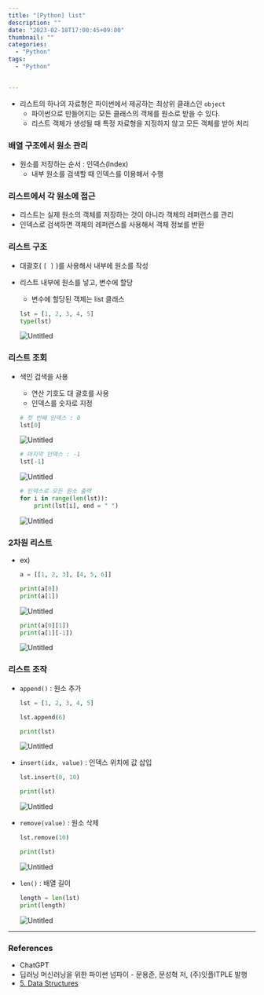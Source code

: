```yaml
---
title: "[Python] list"
description: ""
date: "2023-02-18T17:00:45+09:00"
thumbnail: ""
categories:
  - "Python"
tags:
  - "Python"


---
```

<!--more-->

- 리스트의 하나의 자료형은 파이썬에서 제공하는 최상위 클래스인 `object`
    - 파이썬으로 만들어지는 모든 클래스의 객체를 원소로 받을 수 있다.
    - 리스트 객체가 생성될 때 특정 자료형을 지정하지 않고 모든 객체를 받아 처리

### 배열 구조에서 원소 관리

- 원소를 저장하는 순서 : 인덱스(Index)
    - 내부 원소를 검색할 때 인덱스를 이용해서 수행

### 리스트에서 각 원소에 접근

- 리스트는 실제 원소의 객체를 저장하는 것이 아니라 객체의 레퍼런스를 관리
- 인덱스로 검색하면 객체의 레퍼런스를 사용해서 객체 정보를 반환

### 리스트 구조

- 대괄호( `[ ]` )를 사용해서 내부에 원소를 작성
- 리스트 내부에 원소를 넣고, 변수에 할당
    - 변수에 할당된 객체는 list 클래스
    
    ```python
    lst = [1, 2, 3, 4, 5]
    type(lst)
    ```
    
    ![Untitled](/images/lang_python/list/Untitled.png)
    

### 리스트 조회

- 색인 검색을 사용
    - 연산 기호도 대 괄호를 사용
    - 인덱스를 숫자로 지정
    
    ```python
    # 첫 번째 인덱스 : 0
    lst[0] 
    ```
    
    ![Untitled](/images/lang_python/list/Untitled%201.png)
    
    ```python
    # 마지막 인덱스 : -1
    lst[-1]
    ```
    
    ![Untitled](/images/lang_python/list/Untitled%202.png)
    
    ```python
    # 인덱스로 모든 원소 출력
    for i in range(len(lst)):
        print(lst[i], end = " ")
    ```
    
    ![Untitled](/images/lang_python/list/Untitled%203.png)
    

### 2차원 리스트

- ex)
    
    ```python
    a = [[1, 2, 3], [4, 5, 6]]
    
    print(a[0])
    print(a[1])
    ```
    
    ![Untitled](/images/lang_python/list/Untitled%204.png)
    
    ```python
    print(a[0][1])
    print(a[1][-1])
    ```
    
    ![Untitled](/images/lang_python/list/Untitled%205.png)
    

### 리스트 조작

- `append()` : 원소 추가
    
    ```python
    lst = [1, 2, 3, 4, 5]
    
    lst.append(6)
    
    print(lst)
    ```
    
    ![Untitled](/images/lang_python/list/Untitled%206.png)
    
- `insert(idx, value)` : 인덱스 위치에 값 삽입
    
    ```python
    lst.insert(0, 10)
    
    print(lst)
    ```
    
    ![Untitled](/images/lang_python/list/Untitled%207.png)
    
- `remove(value)` : 원소 삭제
    
    ```python
    lst.remove(10)
    
    print(lst)
    ```
    
    ![Untitled](/images/lang_python/list/Untitled%208.png)
    
- `len()` : 배열 길이
    
    ```python
    length = len(lst)
    print(length)
    ```
    
    ![Untitled](/images/lang_python/list/Untitled%209.png)
    

---

### References

- ChatGPT
- 딥러닝 머신러닝을 위한 파이썬 넘파이 - 문용준, 문성혁 저, (주)잇플ITPLE 발행
- [5. Data Structures](https://docs.python.org/3/tutorial/datastructures.html)